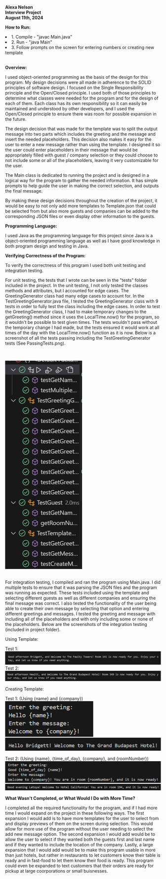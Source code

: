 <Strong> Alexa Nelson </Strong> <br>
<Strong> Interview Project </Strong> <br>
<Strong> August 11th, 2024 </Strong> <br>


<Strong> How to Run: </Strong> <br>
<li> 1. Compile - "javac Main.java" </li>
<li> 2. Run - "java Main" </li>
<li> 3. Follow prompts on the screen for entering numbers or creating new template </li> <br>


<Strong> Overview: </Strong> <br>

I used object-oriented programming as the basis of the design for this program. My design decisions were all made in adherence to the SOLID principles of software design. I focused on the Single Responsibility principle and the Open/Closed principle. I used both of those principles to determine what classes were needed for the program and for the design of each of them. Each class has its own responsibility so it can easily be maintained and understood by other developers, and I used the Open/Closed principle to ensure there was room for possible expansion in the future. 

The design decision that was made for the template was to split the output message into two parts which includes the greeting and the message and insert the needed placeholders. This decision also makes it easy for the user to enter a new message rather than using the template. I designed it so the user could enter placeholders in their message that would be appropriately filled with guest / company selection or they could choose to not include some or all of the placeholders, leaving it very customizable for the user. 

The Main class is dedicated to running the project and is designed in a logical way for the program to gather the needed information. It has simple prompts to help guide the user in making the correct selection, and outputs the final message. 

By making these design decisions throughout the creation of the project, it would be easy to not only add more templates to Template.json that could be selected from but also more guests and companies can be added to the corresponding JSON files or even display other information to the guests. 


<Strong> Programming Language: </Strong> <br>

I used Java as the programming language for this project since Java is a object-oriented programming language as well as I have good knowledge in both program design and testing in Java.


<Strong> Verifying Correctness of the Program: </Strong> <br>

To verify the correctness of this program I used both unit testing and integration testing. 

For unit testing, the tests that I wrote can be seen in the "tests" folder included in the project. In the unit testing, I not only tested the classes methods and attributes, but I accounted for edge cases. The GreetingGenerator class had many edge cases to account for. In the TestGreetingGenerator.java file, I tested the GreetingGenerator class with 9 tests in order to fully test the class including the edge cases. In order to test the GreetingGenerator class, I had to make temporary changes to the getGreeting() method since it uses the LocalTime.now() for the program, so it wouldn't be possible to test given times. The tests wouldn't pass without the temporary change I had made, but the tests ensured it would work at all times of the day with the LocalTime.now() function as it is now. Below is a screenshot of all the tests passing including the TestGreetingGenerator tests (See PassingTests.png).

<br></br>
![Passing Tests](PassingTests.png)
<br></br>

For integration testing, I compiled and ran the program using Main.java. I did multiple tests to ensure that it was parsing the JSON files and the program was running as expected. These tests included using the template and selecting different guests as well as different companies and ensuring the final message was correct. I also tested the functionality of the user being able to create their own message by selecting that option and entering different greetings and messages. I tested the greeting and message with including all of the placeholders and with only including some or none of the placeholders. Below are the screenshots of the integration testing (included in project folder).

Using Template:

Test 1:
    ![Integration1](Integration1.png)
Test 2:
    ![Integration2](Integration2.png)

Creating Template:

Test 1: (Using {name} and {company})
    ![Integration3](Integration3.png)
    ![Integration3Output](Integration3Output.png)

Test 2: (Using {name}, {time_of_day}, {company}, and {roomNumber})
    ![Integration4](Integration4.png)
    ![Integration4Output](Integration4Output.png)


<Strong> What Wasn't Completed, or What Would I Do with More Time? </Strong> <br>

I completed all the required functionality for the program, and if I had more time I would expand on the project in these following ways. The first expansion I would add is to have more templates for the user to select from and display previews of them on the screen during selection. This would allow for more use of the program without the user needing to select the add new message option. The second expansion I would add would be to allow the user to select if they wanted both the guests first and last name and if they wanted to include the location of the company. Lastly, a large expansion that I would add would be to make this program usable in more than just hotels, but rather in restaurants to let customers know their table is ready and in fast-food to let them know their food is ready. This program could even be expanded to text customers that their orders are ready for pickup at large coorporations or small buisnesses. 
